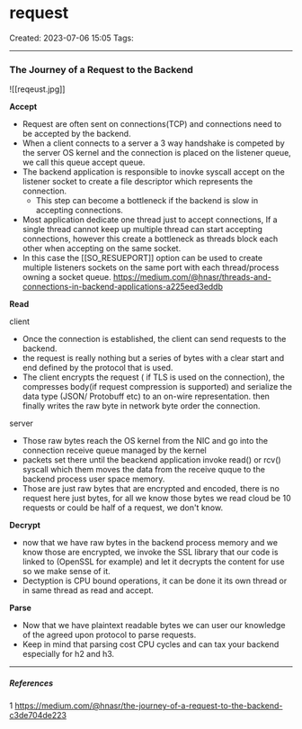 # request
Created: 2023-07-06 15:05
Tags: 
____

### The Journey of a Request to the Backend

![[reqeust.jpg]]

**Accept**

* Request are often sent on connections(TCP) and connections need to be accepted by the backend.
* When a client connects to a server a 3 way handshake is competed by the server OS kernel and the connection is placed on the listener queue, we call this queue accept queue.
* The backend application is responsible to inovke syscall accept on the listener socket to create a file descriptor which represents the connection.
	* This step can become a bottleneck if the backend is slow in accepting connections.
* Most application dedicate one thread just to accept connections, If a single thread cannot keep up multiple thread can start accepting connections, however this create a bottleneck as threads block each other when accepting on the same socket.
* In this case the [[SO_RESUEPORT]] option can be used to create multiple listeners sockets on the same port with each thread/process owning a socket queue.
https://medium.com/@hnasr/threads-and-connections-in-backend-applications-a225eed3eddb

**Read**

client
* Once the connection is established, the client can send requests to the backend.
* the request is really nothing but a series of bytes with  a clear start and end defined by the protocol that is used.
* The client encrypts the request ( if TLS is used on the connection), the compresses body(if request compression is supported) and serialize the data type (JSON/ Protobuff etc) to an on-wire representation. then finally writes the raw byte in network byte order the connection.

server
* Those raw bytes reach the OS kernel from the NIC and go into the connection receive queue managed by the kernel
* packets set there until the  beackend application invoke read() or rcv() syscall which them moves the data from the receive quque to the backend process user space memory.
* Those are just raw bytes that are encrypted and encoded, there is no request here just bytes, for all we know those bytes we read cloud be 10 requests or could be half of a request, we don't know.

**Decrypt**

* now that we have raw bytes in the backend process memory and we know those are encrypted, we invoke the SSL library that our code is linked to (OpenSSL for example) and let it decrypts the content for use so we make sense of it.
* Dectyption is CPU bound operations, it can be done it its own thread or in same thread as  read and accept.

**Parse**
* Now that we have plaintext readable bytes we can user our knowledge of the agreed upon protocol to parse requests.
* Keep in mind that parsing cost CPU cycles and can tax your backend especially for h2 and h3.




_____
##### References
1 https://medium.com/@hnasr/the-journey-of-a-request-to-the-backend-c3de704de223


